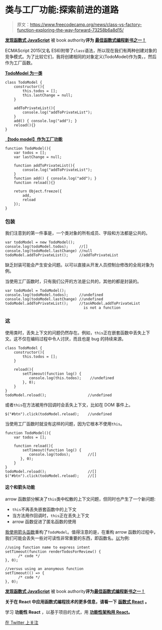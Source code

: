 # 类与工厂功能:探索前进的道路

> 原文：<https://www.freecodecamp.org/news/class-vs-factory-function-exploring-the-way-forward-73258b6a8d15/>

[****发现函数式 JavaScript****](https://read.amazon.com/kp/embed?asin=B07PBQJYYG&preview=newtab&linkCode=kpe&ref_=cm_sw_r_kb_dp_cm5KCbE5BDJGE) 被 book authority****评为 [****最佳函数式编程新书之一！****](https://bookauthority.org/books/new-functional-programming-books?t=7p46zt&s=award&book=1095338781)****

ECMAScript 2015(又名 ES6)附带了`class`语法，所以现在我们有两种创建对象的竞争模式。为了比较它们，我将创建相同的对象定义(TodoModel)作为类，，然后作为工厂函数。

**[TodoModel 为一类](https://jsfiddle.net/cristi_salcescu/m9dhpzfx/)**

```
class TodoModel {
    constructor(){
        this.todos = [];
        this.lastChange = null;
    }

    addToPrivateList(){
        console.log("addToPrivateList"); 
    }
    add() { console.log("add"); }
    reload(){}
}
```

**[【todo model】作为工厂功能](https://jsfiddle.net/cristi_salcescu/bcta6yyv/)**

```
function TodoModel(){
    var todos = [];
    var lastChange = null;

    function addToPrivateList(){
        console.log("addToPrivateList"); 
    }
    function add() { console.log("add"); }
    function reload(){}

    return Object.freeze({
        add,
        reload
    });
}
```

### 包装

我们注意到的第一件事是，一个类对象的所有成员、字段和方法都是公共的。

```
var todoModel = new TodoModel();
console.log(todoModel.todos);     //[]
console.log(todoModel.lastChange) //null
todoModel.addToPrivateList();     //addToPrivateList
```

缺乏封装可能会产生安全问题。以可以直接从开发人员控制台修改的全局对象为例。

当使用工厂函数时，只有我们公开的方法是公共的，其他的都是封装的。

```
var todoModel = TodoModel();
console.log(todoModel.todos);     //undefined
console.log(todoModel.lastChange) //undefined
todoModel.addToPrivateList();     //taskModel.addToPrivateList
                                    is not a function
```

### 这

使用类时，丢失上下文的问题仍然存在。例如，`this`正在嵌套函数中丢失上下文。这不仅在编码过程中令人讨厌，而且也是 bug 的持续来源。

```
class TodoModel {
    constructor(){
        this.todos = [];
    }

    reload(){ 
        setTimeout(function log() { 
           console.log(this.todos);    //undefined
        }, 0);
    }
}
todoModel.reload();                   //undefined
```

或者`this`在方法被用作回调时会丢失上下文，比如在 DOM 事件上。

```
$("#btn").click(todoModel.reload);    //undefined
```

当使用工厂函数时就没有这样的问题，因为它根本不使用`this`。

```
function TodoModel(){
    var todos = [];

    function reload(){ 
        setTimeout(function log() { 
           console.log(todos);        //[]
       }, 0);
    }
}
todoModel.reload();                   //[]
$("#btn").click(todoModel.reload);    //[]
```

#### 这个和箭头功能

arrow 函数部分解决了`this`类中松散的上下文问题，但同时也产生了一个新问题:

*   `this`不再丢失嵌套函数中的上下文
*   当方法用作回调时，`this`正在丢失上下文
*   arrow 函数促进了匿名函数的使用

[我使用箭头函数](https://jsfiddle.net/cristi_salcescu/y0k18og2/)重构了`TodoModel`。值得注意的是，在重构 arrow 函数的过程中，我们可能会丢失一些对可读性非常重要的东西，即函数名。[以](https://jsfiddle.net/cristi_salcescu/y0k18og2/)为例:

```
//using function name to express intent
setTimeout(function renderTodosForReview() { 
      /* code */ 
}, 0);

//versus using an anonymous function
setTimeout(() => { 
      /* code */ 
}, 0);
```

[****发现函数式 JavaScript****](https://read.amazon.com/kp/embed?asin=B07PBQJYYG&preview=newtab&linkCode=kpe&ref_=cm_sw_r_kb_dp_cm5KCbE5BDJGE&source=post_page---------------------------) 被 book authority****评为[****最佳函数式编程新书之一！****](https://bookauthority.org/books/new-functional-programming-books?t=7p46zt&s=award&book=1095338781&source=post_page---------------------------)****

****关于在 React 中应用函数式编程技术的更多信息，请看一下**** [****函数式 React****](https://read.amazon.com/kp/embed?asin=B07S1NLFTS&preview=newtab&linkCode=kpe&ref_=cm_sw_r_kb_dp_Pko5CbA30383Y) ****。****

学习 ****功能性 React**** ，以基于项目的方式，用 [****功能性架构用 React****](https://read.amazon.com/kp/embed?asin=B0846NRJYR&preview=newtab&linkCode=kpe&ref_=cm_sw_r_kb_dp_o.hlEbDD02JB2)****。****

[在 Twitter 上关注](https://twitter.com/cristi_salcescu)